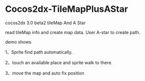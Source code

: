 Cocos2dx-TileMapPlusAStar
=========================

cocos2dx 3.0 beta2 tileMap And A Star

read tileMap info and create map data. User A-star to create path.

demo shows 

1、Sprite find path automatically. 

2、touch an available place and sprite walk to there.

3、move the map and auto fix position



